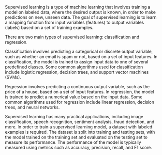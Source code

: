 Supervised learning is a type of machine learning that involves training a model on labeled data, where the desired output is known, in order to make predictions on new, unseen data. The goal of supervised learning is to learn a mapping function from input variables (features) to output variables (labels) based on a set of training examples.

There are two main types of supervised learning: classification and regression.

Classification involves predicting a categorical or discrete output variable, such as whether an email is spam or not, based on a set of input features. In classification, the model is trained to assign input data to one of several predefined classes. Some common algorithms used for classification include logistic regression, decision trees, and support vector machines (SVMs).

Regression involves predicting a continuous output variable, such as the price of a house, based on a set of input features. In regression, the model is trained to predict a numerical value based on the input data. Some common algorithms used for regression include linear regression, decision trees, and neural networks.

Supervised learning has many practical applications, including image classification, speech recognition, sentiment analysis, fraud detection, and more. In order to train a supervised learning model, a dataset with labeled examples is required. The dataset is split into training and testing sets, with the model trained on the training set and evaluated on the testing set to measure its performance. The performance of the model is typically measured using metrics such as accuracy, precision, recall, and F1 score.

